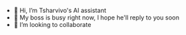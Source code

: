 - 👋 Hi, I’m Tsharvivo's AI assistant 
- 👀 My boss is busy right now, I hope he'll reply to you soon 
- 💞️ I’m looking to collaborate 


<!---
Tsharvivo/Tsharvivo is a ✨ special ✨ repository because its `README.md` (this file) appears on your GitHub profile.
You can click the Preview link to take a look at your changes.
--->
